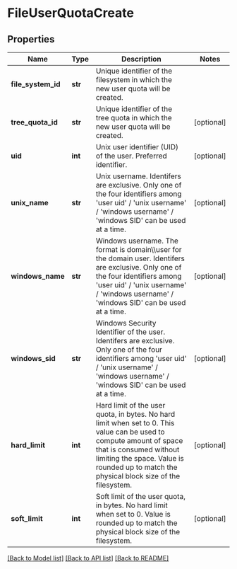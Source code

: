 # FileUserQuotaCreate

## Properties
Name | Type | Description | Notes
------------ | ------------- | ------------- | -------------
**file_system_id** | **str** | Unique identifier of the filesystem in which the new user quota will be created. | 
**tree_quota_id** | **str** | Unique identifier of the tree quota in which the new user quota will be created. | [optional] 
**uid** | **int** | Unix user identifier (UID) of the user. Preferred identifier. | [optional] 
**unix_name** | **str** | Unix username. Identifers are exclusive. Only one of the four identifiers among &#x27;user uid&#x27; / &#x27;unix username&#x27; / &#x27;windows username&#x27; / &#x27;windows SID&#x27; can be used at a time. | [optional] 
**windows_name** | **str** | Windows username. The format is domain\\\\user for the domain user. Identifers are exclusive. Only one of the four identifiers among &#x27;user uid&#x27; / &#x27;unix username&#x27; / &#x27;windows username&#x27; / &#x27;windows SID&#x27; can be used at a time. | [optional] 
**windows_sid** | **str** | Windows Security Identifier of the user. Identifers are exclusive. Only one of the four identifiers among &#x27;user uid&#x27; / &#x27;unix username&#x27; / &#x27;windows username&#x27; / &#x27;windows SID&#x27; can be used at a time. | [optional] 
**hard_limit** | **int** | Hard limit of the user quota, in bytes. No hard limit when set to 0. This value can be used to compute amount of space that is consumed without limiting the space. Value is rounded up to match the physical block size of the filesystem. | [optional] 
**soft_limit** | **int** | Soft limit of the user quota, in bytes. No hard limit when set to 0. Value is rounded up to match the physical block size of the filesystem. | [optional] 

[[Back to Model list]](../README.md#documentation-for-models) [[Back to API list]](../README.md#documentation-for-api-endpoints) [[Back to README]](../README.md)

